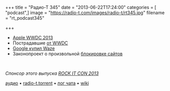 +++
title = "Радио-Т 345"
date = "2013-06-22T17:24:00"
categories = [ "podcast",]
image = "https://radio-t.com/images/radio-t/rt345.jpg"
filename = "rt_podcast345"

+++

* [Apple WWDC 2013](http://thenextweb.com/apple/2013/06/10/everything-announced-at-apples-wwdc-2013-keynote-in-one-handy-list/)
* Пострадавшие [от WWDC](http://www.cultofmac.com/231121/seven-apps-apple-killed/)
* [Google купил Waze](http://mashable.com/2013/06/11/google-buys-waze/)
* Законопроект о произвольной [блокировке сайтов](http://clubs.ya.ru/company/replies.xml?item_no=68266)
<br/>

_Спонсор этого выпуска [ROCK IT CON 2013](http://www.rockitcon.com)_

[аудио](http://cdn.radio-t.com/rt_podcast345.mp3) • [radio-t.torrent](http://www.radio-t.com/torrents/rt_podcast345.mp3.torrent) • [лог чата](http://chat.radio-t.com/logs/radio-t-345.html) • [wiki](http://wiki.radio-t.com/%D0%92%D1%8B%D0%BF%D1%83%D1%81%D0%BA_345)<audio src="http://cdn.radio-t.com/rt_podcast345.mp3" preload="none"></audio>
